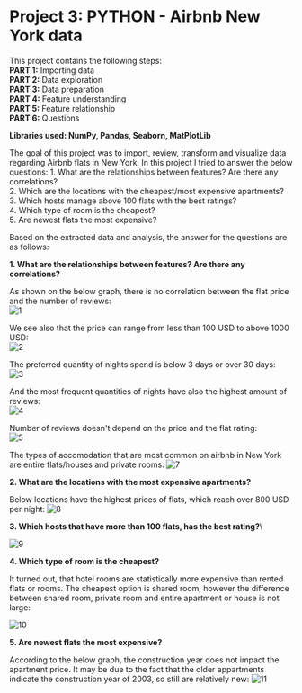 # Project 3: PYTHON - Airbnb New York data

This project contains the following steps:\
**PART 1:** Importing data\
**PART 2:** Data exploration\
**PART 3:** Data preparation\
**PART 4:** Feature understanding\
**PART 5:** Feature relationship\
**PART 6:** Questions

**Libraries used: NumPy, Pandas, Seaborn, MatPlotLib**

The goal of this project was to import, review, transform and visualize data regarding Airbnb flats in New York. In this project I tried to answer the below questions:
	1. What are the relationships between features? Are there any correlations?\
	2. Which are the locations with the cheapest/most expensive apartments?\
	3. Which hosts manage above 100 flats with the best ratings?\
	4. Which type of room is the cheapest?\
 	5. Are newest flats the most expensive?

Based on the extracted data and analysis, the answer for the questions are as follows:


**1. What are the relationships between features? Are there any correlations?**
	
As shown on the below graph, there is no correlation between the flat price and the number of reviews:\
![1](https://user-images.githubusercontent.com/96730074/217627440-60caa19d-cb5b-4265-a8ed-3151a466edc0.png)

We see also that the price can range from less than 100 USD to above 1000 USD:\
![2](https://user-images.githubusercontent.com/96730074/217627705-7000b33e-dee1-4e90-afdd-76720765b052.png)

The preferred quantity of nights spend is below 3 days or over 30 days:\
![3](https://user-images.githubusercontent.com/96730074/217628332-552a66d6-ea6b-4213-bc88-3aa30db773e3.png)

And the most frequent quantities of nights have also the highest amount of reviews:\
![4](https://user-images.githubusercontent.com/96730074/217628639-6c6d371c-3964-4692-9f25-8bb0291f649e.png)

Number of reviews doesn't depend on the price and the flat rating:\
![5](https://user-images.githubusercontent.com/96730074/217628881-7fae5c61-980f-4f3b-9db4-bb48165f8dc0.png)

The types of accomodation that are most common on airbnb in New York are entire flats/houses and private rooms:
![7](https://user-images.githubusercontent.com/96730074/217629185-3a831f37-51d8-4bb5-8011-e58280071366.png)



**2. What are the locations with the most expensive apartments?**

Below locations have the highest prices of flats, which reach over 800 USD per night:
![8](https://user-images.githubusercontent.com/96730074/217888684-2f044a25-866d-445e-b799-f82b1963e83a.png)


**3. Which hosts that have more than 100 flats, has the best rating?**\

![9](https://user-images.githubusercontent.com/96730074/217888952-d674bc58-d030-434d-ae62-b34545a56435.png)


**4. Which type of room is the cheapest?**

It turned out, that hotel rooms are statistically more expensive than rented flats or rooms. The cheapest option is shared room, however the difference between shared room, private room and entire apartment or house is not large:


![10](https://user-images.githubusercontent.com/96730074/217889625-d25b6adc-2bdf-454e-9cfd-ad11aa7d6898.png)

**5. Are newest flats the most expensive?**

According to the below graph, the construction year does not impact the apartment price. It may be due to the fact that the older appartments indicate the construction year of 2003, so still are relatively new:
![11](https://user-images.githubusercontent.com/96730074/217890145-ba5a2f12-f4f0-422c-a378-ee918d2fef15.png)





